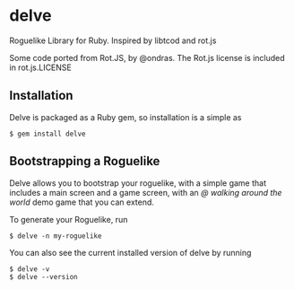 delve
=====

Roguelike Library for Ruby. Inspired by libtcod and rot.js

Some code ported from Rot.JS, by @ondras. The Rot.js license is included in rot.js.LICENSE

## Installation

Delve is packaged as a Ruby gem, so installation is a simple as

    $ gem install delve

## Bootstrapping a Roguelike

Delve allows you to bootstrap your roguelike, with a simple game that includes a main screen and a game screen, with an _@ walking around the world_ demo game that you can extend.

To generate your Roguelike, run

    $ delve -n my-roguelike

You can also see the current installed version of delve by running

    $ delve -v
    $ delve --version
